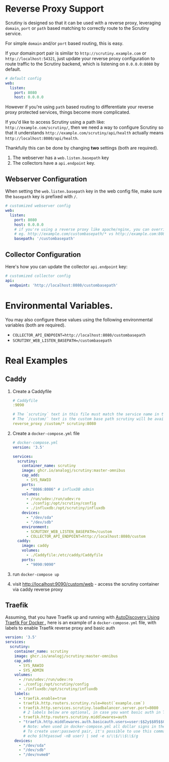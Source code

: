 # Reverse Proxy Support

Scrutiny is designed so that it can be used with a reverse proxy, leveraging `domain`, `port` or `path` based matching to correctly route to the Scrutiny service.

For simple `domain` and/or `port` based routing, this is easy.

If your domain:port pair is similar to `http://scrutiny.example.com` or `http://localhost:54321`, just update your reverse proxy configuration
to route traffic to the Scrutiny backend, which is listening on `0.0.0.0:8080` by default.

```yaml
# default config
web:
  listen:
    port: 8080
    host: 0.0.0.0
```

However if you're using `path` based routing to differentiate your reverse proxy protected services, things become more complicated.

If you'd like to access Scrutiny using a path like: `http://example.com/scrutiny/`, then we need a way to configure Scrutiny so that it
understands `http://example.com/scrutiny/api/health` actually means `http://localhost:8080/api/health`.

Thankfully this can be done by changing **two** settings (both are required).

1. The webserver has a `web.listen.basepath` key
2. The collectors have a `api.endpoint` key.

## Webserver Configuration

When setting the `web.listen.basepath` key in the web config file, make sure the `basepath` key is prefixed with `/`.

```yaml
# customized webserver config
web:
  listen:
    port: 8080
    host: 0.0.0.0
    # if you're using a reverse proxy like apache/nginx, you can override this value to serve scrutiny on a subpath.
    # eg. http://example.com/custombasepath/* vs http://example.com:8080
    basepath: '/custombasepath'
```

## Collector Configuration 

Here's how you can update the collector `api.endpoint` key:

```yaml
# customized collector config
api:
  endpoint: 'http://localhost:8080/custombasepath'
```

# Environmental Variables.

You may also configure these values using the following environmental variables (both are required).

- `COLLECTOR_API_ENDPOINT=http://localhost:8080/custombasepath`
- `SCRUTINY_WEB_LISTEN_BASEPATH=/custombasepath`

# Real Examples

## Caddy

1. Create a Caddyfile
    ```yaml
    # Caddyfile
    :9090
    
    # The `scrutiny` text in this file must match the service name in the docker-compose file below. 
    # The `/custom/` text is the custom base path scrutiny will be availble on. 
    reverse_proxy /custom/* scrutiny:8080

    ```
2. Create a `docker-compose.yml` file

    ```yaml
    # docker-compose.yml
    version: '3.5'
    
    services:
      scrutiny:
        container_name: scrutiny
        image: ghcr.io/analogj/scrutiny:master-omnibus
        cap_add:
          - SYS_RAWIO
        ports:
          - "8086:8086" # influxDB admin
        volumes:
          - /run/udev:/run/udev:ro
          - ./config:/opt/scrutiny/config
          - ./influxdb:/opt/scrutiny/influxdb
        devices:
          - "/dev/sda"
          - "/dev/sdb"
        environment:
          - SCRUTINY_WEB_LISTEN_BASEPATH=/custom
          - COLLECTOR_API_ENDPOINT=http://localhost:8080/custom
      caddy:
        image: caddy
        volumes:
          - ./Caddyfile:/etc/caddy/Caddyfile
        ports:
          - "9090:9090"
    ```
3. run `docker-compose up`
4. visit [http://localhost:9090/custom/web](http://localhost:9090/custom/web) - access the scrutiny container via caddy reverse proxy
 
## Traefik

Assuming, that you have Traefik up and running with [AutoDiscovery Using Traefik For Docker ](https://doc.traefik.io/traefik/providers/docker/),
here is an example of a `docker-compose.yml` file, with labels to enable Traefik reverse proxy and basic auth
```yaml
version: '3.5'
services:
  scrutiny:
    container_name: scrutiny
    image: ghcr.io/analogj/scrutiny:master-omnibus
    cap_add:
      - SYS_RAWIO
      - SYS_ADMIN
    volumes:
      - /run/udev:/run/udev:ro
      - ./config:/opt/scrutiny/config
      - ./influxdb:/opt/scrutiny/influxdb
    labels:
      - traefik.enable=true
      - traefik.http.routers.scrutiny.rule=Host(`example.com`)
      - traefik.http.services.scrutiny.loadbalancer.server.port=8080
        # 2 labels below are optional, in case you want basic auth in Traefik:
      - traefik.http.routers.scrutiny.middlewares=auth
      - "traefik.http.middlewares.auth.basicauth.users=user:$$2y$$05$$G11Wm/dlWpXHENK..m8se.zxvaE8USJBp1Ws56sSCrOcwWDjsYHni"
        # Note: when used in docker-compose.yml all dollar signs in the hash need to be doubled for escaping.
        # To create user:password pair, it's possible to use this command:
        # echo $(htpasswd -nB user) | sed -e s/\\$/\\$\\$/g
    devices:
      - "/dev/sda"
      - "/dev/sdb"
      - "/dev/nvme0"
```
